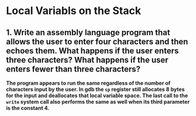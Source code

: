 # Local Variabls on the Stack

## 1. Write an assembly language program that allows the user to enter four characters and then echoes them. What happens if the user enters three characters? What happens if the user enters fewer than three characters?

  **The program appears to run the same regardless of the number of characters input by the user. In gdb the `sp` register still allocates 8 bytes for the input and deallocates that local variable space. The last call to the `write` system call also performs the same as well when its third parameter is the constant 4.**

